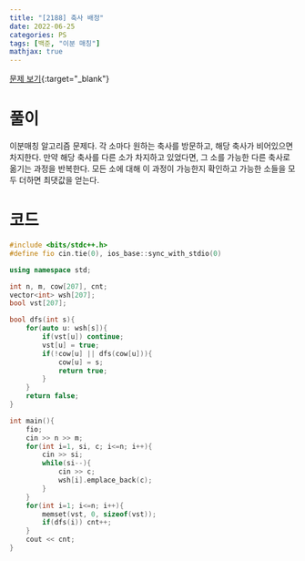 ```yaml
---
title: "[2188] 축사 배정"
date: 2022-06-25
categories: PS
tags: [백준, "이분 매칭"]
mathjax: true
---
```


[문제 보기](https://www.acmicpc.net/problem/2188){:target="_blank"}

# 풀이
이분매칭 알고리즘 문제다. 각 소마다 원하는 축사를 방문하고, 해당 축사가 비어있으면 차지한다. 만약 해당 축사를 다른 소가 차지하고 있었다면, 그 소를 가능한 다른 축사로 옮기는 과정을 반복한다. 모든 소에 대해 이 과정이 가능한지 확인하고 가능한 소들을 모두 더하면 최댓값을 얻는다.

# 코드
```c++
#include <bits/stdc++.h>
#define fio cin.tie(0), ios_base::sync_with_stdio(0)

using namespace std;

int n, m, cow[207], cnt;
vector<int> wsh[207];
bool vst[207];

bool dfs(int s){
    for(auto u: wsh[s]){
        if(vst[u]) continue;
        vst[u] = true;
        if(!cow[u] || dfs(cow[u])){
            cow[u] = s;
            return true;
        }
    }
    return false;
}

int main(){
    fio;
    cin >> n >> m;
    for(int i=1, si, c; i<=n; i++){
        cin >> si;
        while(si--){
            cin >> c;
            wsh[i].emplace_back(c);
        }
    }
    for(int i=1; i<=n; i++){
        memset(vst, 0, sizeof(vst));
        if(dfs(i)) cnt++;
    }
    cout << cnt;
}
```

